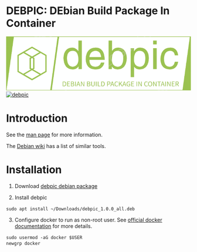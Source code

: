 # DEBPIC: DEbian Build Package In Container
![alt text](./debpic/Documentation/debpic-logo.png "Logo")  
[![debpic](https://github.com/aidan-gallagher/debpic/actions/workflows/debpic.yml/badge.svg)](https://github.com/aidan-gallagher/debpic/actions/workflows/debpic.yml)
# Introduction

See the [man page](./debpic/Documentation/debpic.manpage.md) for more information.


The [Debian wiki](https://wiki.debian.org/SystemBuildTools#Package_build_tools) has a list of similar tools.


# Installation

1. Download [debpic debian package]( 
https://github.com/aidan-gallagher/debpic/releases/download/v1.0.0/debpic_1.0.0_all.deb)

2. Install debpic
```
sudo apt install ~/Downloads/debpic_1.0.0_all.deb
```

3.  Configure docker to run as non-root user. See [official docker documentation](https://docs.docker.com/engine/install/linux-postinstall/#manage-docker-as-a-non-root-user) for more details.
```
sudo usermod -aG docker $USER
newgrp docker
```
